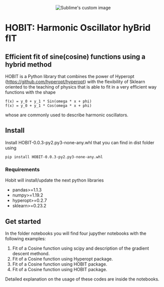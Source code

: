 <p align="center">
 <img src="https://github.com/anamabo/HOBIT/blob/master/images/logo.png?raw=true" alt="Sublime's custom image"/>
</p>

# HOBIT: Harmonic Oscillator hyBrid fIT
## Efficient fit of sine(cosine) functions using a hybrid method

HOBIT is a Python library that combines the power of Hyperopt (https://github.com/hyperopt/hyperopt) with the flexibility of Sklearn oriented 
to the teaching of physics that is able to fit in a very efficient way functions with the shape

```
f(x) = y_0 + y_1 * Sin(omega * x + phi)
f(x) = y_0 + y_1 * Cos(omega * x + phi)
```

whose are commonly used to describe harmonic oscillators.

## Install
Install HOBIT-0.0.3-py2.py3-none-any.whl that you can find in dist folder using 
```
pip install HOBIT-0.0.3-py2.py3-none-any.whl
```
### Requirements
Hobit will install/update the next python libraries

* pandas>=1.1.3
* numpy>=1.19.2
* hyperopt>=0.2.7
* sklearn>=0.23.2

## Get started
In the folder notebooks you will find four jupyther notebooks with the following examples:

1. Fit of a Cosine function using scipy and description of the gradient descent methond.
2. Fit of a Cosine function using Hyperopt package.
3. Fit of a Cosine function using HOBIT package.
4. Fit of a Cosine function using HOBIT package.

Detailed explanation on the usage of these codes are inside the notebooks.